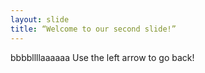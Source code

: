 ```yaml
---
layout: slide
title: “Welcome to our second slide!”
---
```

bbbbllllaaaaaa
Use the left arrow to go back!
